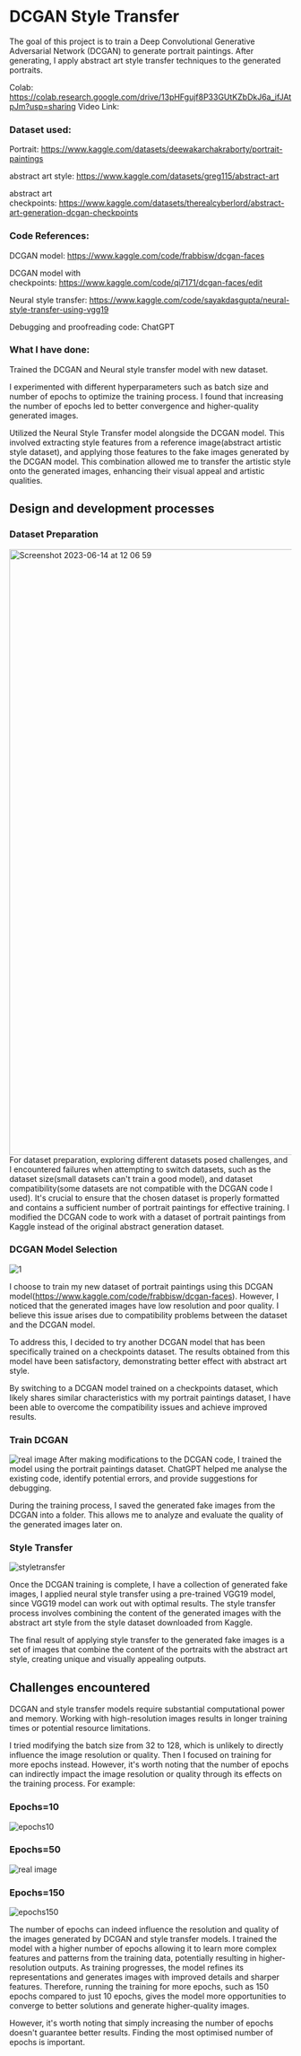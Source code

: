 # DCGAN Style Transfer
The goal of this project is to train a Deep Convolutional Generative Adversarial Network (DCGAN) to generate portrait paintings. After generating, I apply abstract art style transfer techniques to the generated portraits. 

Colab: https://colab.research.google.com/drive/13pHFgujf8P33GUtKZbDkJ6a_ifJAtpJm?usp=sharing
Video Link: 


### Dataset used:
Portrait: https://www.kaggle.com/datasets/deewakarchakraborty/portrait-paintings

abstract art style: https://www.kaggle.com/datasets/greg115/abstract-art

abstract art checkpoints: https://www.kaggle.com/datasets/therealcyberlord/abstract-art-generation-dcgan-checkpoints

### Code References:
DCGAN model: https://www.kaggle.com/code/frabbisw/dcgan-faces

DCGAN model with checkpoints: https://www.kaggle.com/code/qi7171/dcgan-faces/edit

Neural style transfer: https://www.kaggle.com/code/sayakdasgupta/neural-style-transfer-using-vgg19

Debugging and proofreading code: ChatGPT

### What I have done:
Trained the DCGAN and Neural style transfer model with new dataset.

I experimented with different hyperparameters such as batch size and number of epochs to optimize the training process. I found that increasing the number of epochs led to better convergence and higher-quality generated images.

Utilized the Neural Style Transfer model alongside the DCGAN model. This involved extracting style features from a reference image(abstract artistic style dataset), and applying those features to the fake images generated by the DCGAN model. This combination allowed me to transfer the artistic style onto the generated images, enhancing their visual appeal and artistic qualities.


## Design and development processes

### Dataset Preparation
<img width="1080" alt="Screenshot 2023-06-14 at 12 06 59" src="https://github.com/qi7171/Coding_3_Final_Project/assets/72468017/0f8d9bd9-3b93-436a-b53c-1f2e51c6df0e">
For dataset preparation, exploring different datasets posed challenges, and I encountered failures when attempting to switch datasets, such as the dataset size(small datasets can't train a good model), and dataset compatibility(some datasets are not compatible with the DCGAN code I used). It's crucial to ensure that the chosen dataset is properly formatted and contains a sufficient number of portrait paintings for effective training. I modified the DCGAN code to work with a dataset of portrait paintings from Kaggle instead of the original abstract generation dataset. 

### DCGAN Model Selection
![1](https://github.com/qi7171/Coding_3_Final_Project/assets/72468017/656ec333-490b-4ad6-a8aa-f3bcbe78b13f)

I choose to train my new dataset of portrait paintings using this DCGAN model(https://www.kaggle.com/code/frabbisw/dcgan-faces). However, I noticed that the generated images have low resolution and poor quality. I believe this issue arises due to compatibility problems between the dataset and the DCGAN model.

To address this, I decided to try another DCGAN model that has been specifically trained on a checkpoints dataset. The results obtained from this model have been satisfactory, demonstrating better effect with abstract art style.

By switching to a DCGAN model trained on a checkpoints dataset, which likely shares similar characteristics with my portrait paintings dataset, I have been able to overcome the compatibility issues and achieve improved results.


### Train DCGAN
![real image](https://github.com/qi7171/Coding_3_Final_Project/assets/72468017/412ca40e-c001-4de6-aace-831597003300)
After making modifications to the DCGAN code, I trained the model using the portrait paintings dataset. ChatGPT helped me analyse the existing code, identify potential errors, and provide suggestions for debugging.

During the training process, I saved the generated fake images from the DCGAN into a folder. This allows me to analyze and evaluate the quality of the generated images later on.


### Style Transfer
![styletransfer](https://github.com/qi7171/Coding_3_Final_Project/assets/72468017/cbfcdec6-e197-4c27-a194-d512387a4f4c)

Once the DCGAN training is complete, I have a collection of generated fake images, I applied neural style transfer using a pre-trained VGG19 model, since VGG19 model can work out with optimal results. The style transfer process involves combining the content of the generated images with the abstract art style from the style dataset downloaded from Kaggle.

The final result of applying style transfer to the generated fake images is a set of images that combine the content of the portraits with the abstract art style, creating unique and visually appealing outputs.


## Challenges encountered
DCGAN and style transfer models require substantial computational power and memory. Working with high-resolution images results in longer training times or potential resource limitations. 

I tried modifying the batch size from 32 to 128, which is unlikely to directly influence the image resolution or quality. Then I focused on training for more epochs instead. However, it's worth noting that the number of epochs can indirectly impact the image resolution or quality through its effects on the training process. For example:

### Epochs=10
![epochs10](https://github.com/qi7171/Coding_3_Final_Project/assets/72468017/f1ae8d58-8b6c-4d75-9c88-e9437e63da03)

### Epochs=50
![real image](https://github.com/qi7171/Coding_3_Final_Project/assets/72468017/9fdf8ed8-e54e-4e6d-9634-110604bc79a4)

### Epochs=150
![epochs150](https://github.com/qi7171/Coding_3_Final_Project/assets/72468017/d13e1137-2e64-4df7-a18c-977490337a73)

The number of epochs can indeed influence the resolution and quality of the images generated by DCGAN and style transfer models. I trained the model with a higher number of epochs allowing it to learn more complex features and patterns from the training data, potentially resulting in higher-resolution outputs. As training progresses, the model refines its representations and generates images with improved details and sharper features. Therefore, running the training for more epochs, such as 150 epochs compared to just 10 epochs, gives the model more opportunities to converge to better solutions and generate higher-quality images.

However, it's worth noting that simply increasing the number of epochs doesn't guarantee better results. Finding the most optimised number of epochs is important.




